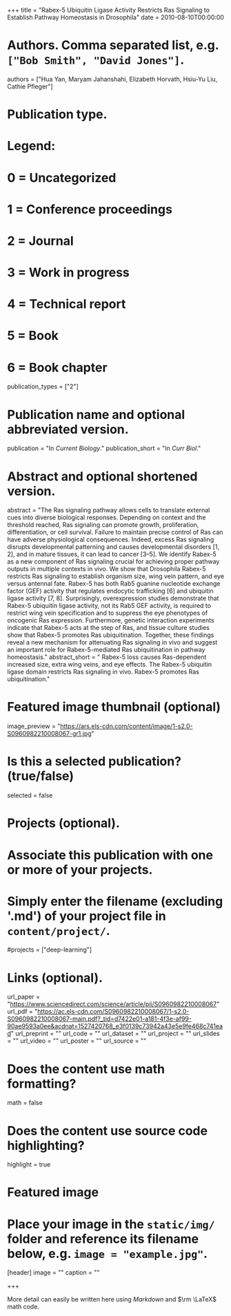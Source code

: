 +++
title = "Rabex-5 Ubiquitin Ligase Activity Restricts Ras Signaling to Establish Pathway Homeostasis in Drosophila"
date = 2010-08-10T00:00:00

# Authors. Comma separated list, e.g. `["Bob Smith", "David Jones"]`.
authors = ["Hua Yan, Maryam Jahanshahi, Elizabeth Horvath, Hsiu-Yu Liu, Cathie Pfleger"]

# Publication type.
# Legend:
# 0 = Uncategorized
# 1 = Conference proceedings
# 2 = Journal
# 3 = Work in progress
# 4 = Technical report
# 5 = Book
# 6 = Book chapter
publication_types = ["2"]

# Publication name and optional abbreviated version.
publication = "In *Current Biology*."
publication_short = "In *Curr Biol*."

# Abstract and optional shortened version.
abstract = "The Ras signaling pathway allows cells to translate external cues into diverse biological responses. Depending on context and the threshold reached, Ras signaling can promote growth, proliferation, differentiation, or cell survival. Failure to maintain precise control of Ras can have adverse physiological consequences. Indeed, excess Ras signaling disrupts developmental patterning and causes developmental disorders [1, 2], and in mature tissues, it can lead to cancer [3–5]. We identify Rabex-5 as a new component of Ras signaling crucial for achieving proper pathway outputs in multiple contexts in vivo. We show that Drosophila Rabex-5 restricts Ras signaling to establish organism size, wing vein pattern, and eye versus antennal fate. Rabex-5 has both Rab5 guanine nucleotide exchange factor (GEF) activity that regulates endocytic trafficking [6] and ubiquitin ligase activity [7, 8]. Surprisingly, overexpression studies demonstrate that Rabex-5 ubiquitin ligase activity, not its Rab5 GEF activity, is required to restrict wing vein specification and to suppress the eye phenotypes of oncogenic Ras expression. Furthermore, genetic interaction experiments indicate that Rabex-5 acts at the step of Ras, and tissue culture studies show that Rabex-5 promotes Ras ubiquitination. Together, these findings reveal a new mechanism for attenuating Ras signaling in vivo and suggest an important role for Rabex-5-mediated Ras ubiquitination in pathway homeostasis."
abstract_short = " Rabex-5 loss causes Ras-dependent increased size, extra wing veins, and eye effects. The Rabex-5 ubiquitin ligase domain restricts Ras signaling in vivo. Rabex-5 promotes Ras ubiquitination."

# Featured image thumbnail (optional)
image_preview = "https://ars.els-cdn.com/content/image/1-s2.0-S0960982210008067-gr1.jpg"

# Is this a selected publication? (true/false)
selected = false

# Projects (optional).
#   Associate this publication with one or more of your projects.
#   Simply enter the filename (excluding '.md') of your project file in `content/project/`.
#projects = ["deep-learning"]

# Links (optional).
url_paper = "https://www.sciencedirect.com/science/article/pii/S0960982210008067"
url_pdf = "https://ac.els-cdn.com/S0960982210008067/1-s2.0-S0960982210008067-main.pdf?_tid=d7422e01-a181-4f3e-af99-90ae9593a0ee&acdnat=1527420768_e3f0139c73942a43e5e9fe468c741ead"
url_preprint = ""
url_code = ""
url_dataset = ""
url_project = ""
url_slides = ""
url_video = ""
url_poster = ""
url_source = ""

# Does the content use math formatting?
math = false

# Does the content use source code highlighting?
highlight = true

# Featured image
# Place your image in the `static/img/` folder and reference its filename below, e.g. `image = "example.jpg"`.
[header]
image = ""
caption = ""

+++

More detail can easily be written here using *Markdown* and $\rm \LaTeX$ math code.

